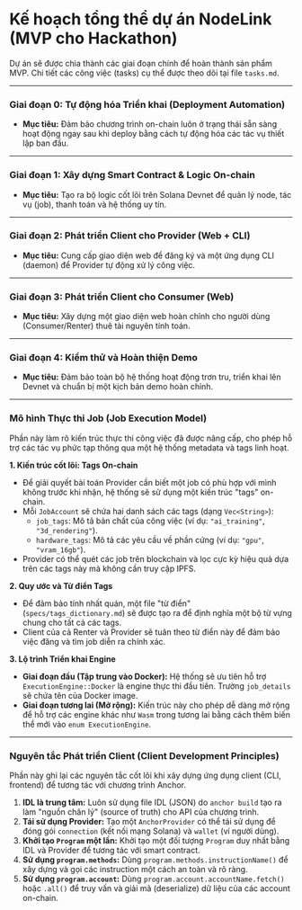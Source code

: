 # Kế hoạch tổng thể dự án NodeLink (MVP cho Hackathon)

Dự án sẽ được chia thành các giai đoạn chính để hoàn thành sản phẩm MVP. Chi tiết các công việc (tasks) cụ thể được theo dõi tại file `tasks.md`.

---

### **Giai đoạn 0: Tự động hóa Triển khai (Deployment Automation)**
*   **Mục tiêu:** Đảm bảo chương trình on-chain luôn ở trạng thái sẵn sàng hoạt động ngay sau khi deploy bằng cách tự động hóa các tác vụ thiết lập ban đầu.

---

### **Giai đoạn 1: Xây dựng Smart Contract & Logic On-chain**
*   **Mục tiêu:** Tạo ra bộ logic cốt lõi trên Solana Devnet để quản lý node, tác vụ (job), thanh toán và hệ thống uy tín.

---

### **Giai đoạn 2: Phát triển Client cho Provider (Web + CLI)**
*   **Mục tiêu:** Cung cấp giao diện web để đăng ký và một ứng dụng CLI (daemon) để Provider tự động xử lý công việc.

---

### **Giai đoạn 3: Phát triển Client cho Consumer (Web)**
*   **Mục tiêu:** Xây dựng một giao diện web hoàn chỉnh cho người dùng (Consumer/Renter) thuê tài nguyên tính toán.

---

### **Giai đoạn 4: Kiểm thử và Hoàn thiện Demo**
*   **Mục tiêu:** Đảm bảo toàn bộ hệ thống hoạt động trơn tru, triển khai lên Devnet và chuẩn bị một kịch bản demo hoàn chỉnh.

---

### **Mô hình Thực thi Job (Job Execution Model)**

Phần này làm rõ kiến trúc thực thi công việc đã được nâng cấp, cho phép hỗ trợ các tác vụ phức tạp thông qua một hệ thống metadata và tags linh hoạt.

**1. Kiến trúc cốt lõi: Tags On-chain**

*   Để giải quyết bài toán Provider cần biết một job có phù hợp với mình không trước khi nhận, hệ thống sẽ sử dụng một kiến trúc "tags" on-chain.
*   Mỗi `JobAccount` sẽ chứa hai danh sách các tags (dạng `Vec<String>`):
    *   `job_tags`: Mô tả bản chất của công việc (ví dụ: `"ai_training"`, `"3d_rendering"`).
    *   `hardware_tags`: Mô tả các yêu cầu về phần cứng (ví dụ: `"gpu"`, `"vram_16gb"`).
*   Provider có thể quét các job trên blockchain và lọc cực kỳ hiệu quả dựa trên các tags này mà không cần truy cập IPFS.

**2. Quy ước và Từ điển Tags**

*   Để đảm bảo tính nhất quán, một file "từ điển" (`specs/tags_dictionary.md`) sẽ được tạo ra để định nghĩa một bộ từ vựng chung cho tất cả các tags.
*   Client của cả Renter và Provider sẽ tuân theo từ điển này để đảm bảo việc đăng và tìm job diễn ra chính xác.

**3. Lộ trình Triển khai Engine**

*   **Giai đoạn đầu (Tập trung vào Docker):** Hệ thống sẽ ưu tiên hỗ trợ `ExecutionEngine::Docker` là engine thực thi đầu tiên. Trường `job_details` sẽ chứa tên của Docker image.
*   **Giai đoạn tương lai (Mở rộng):** Kiến trúc này cho phép dễ dàng mở rộng để hỗ trợ các engine khác như `Wasm` trong tương lai bằng cách thêm biến thể mới vào `enum ExecutionEngine`.

---

### **Nguyên tắc Phát triển Client (Client Development Principles)**

Phần này ghi lại các nguyên tắc cốt lõi khi xây dựng ứng dụng client (CLI, frontend) để tương tác với chương trình Anchor.

1.  **IDL là trung tâm:** Luôn sử dụng file IDL (JSON) do `anchor build` tạo ra làm "nguồn chân lý" (source of truth) cho API của chương trình.
2.  **Tái sử dụng Provider:** Tạo một `AnchorProvider` có thể tái sử dụng để đóng gói `connection` (kết nối mạng Solana) và `wallet` (ví người dùng).
3.  **Khởi tạo `Program` một lần:** Khởi tạo một đối tượng `Program` duy nhất bằng IDL và Provider để tương tác với smart contract.
4.  **Sử dụng `program.methods`:** Dùng `program.methods.instructionName()` để xây dựng và gọi các instruction một cách an toàn và rõ ràng.
5.  **Sử dụng `program.account`:** Dùng `program.account.accountName.fetch()` hoặc `.all()` để truy vấn và giải mã (deserialize) dữ liệu của các account on-chain.